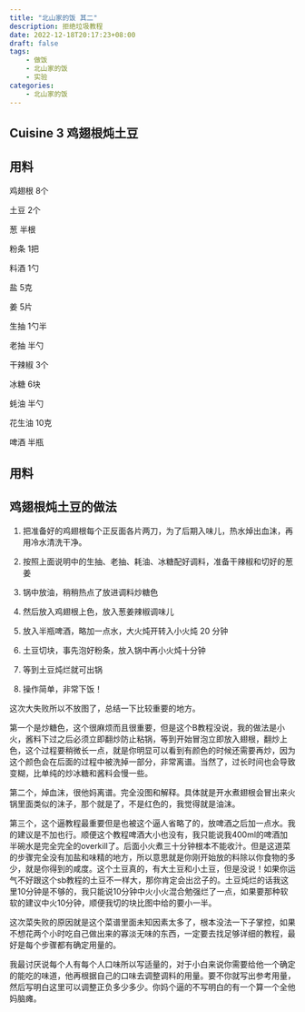 ```yaml
---
title: "北山家的饭 其二"
description: 拒绝垃圾教程
date: 2022-12-18T20:17:23+08:00
draft: false 
tags: 
    - 做饭
    - 北山家的饭
    - 实验
categories: 
    - 北山家的饭
---
```


## Cuisine 3 鸡翅根炖土豆

## 用料  

鸡翅根 8个

土豆 2个

葱 半根

粉条 1把

料酒 1勺

盐 5克

姜 5片

生抽 1勺半

老抽 半勺

干辣椒 3个

冰糖 6块

蚝油 半勺

花生油 10克

啤酒 半瓶


## 用料  

## 鸡翅根炖土豆的做法  

1.  把准备好的鸡翅根每个正反面各片两刀，为了后期入味儿，热水焯出血沫，再用冷水清洗干净。
    
    
2.  按照上面说明中的生抽、老抽、耗油、冰糖配好调料，准备干辣椒和切好的葱姜
    
    
3.  锅中放油，稍稍热点了放进调料炒糖色
    
    
4.  然后放入鸡翅根上色，放入葱姜辣椒调味儿
    
    
5.  放入半瓶啤酒，略加一点水，大火炖开转入小火炖 20 分钟
    
    
6.  土豆切块，事先泡好粉条，放入锅中再小火炖十分钟
    
    
7.  等到土豆炖烂就可出锅
    
    
8.  操作简单，非常下饭！
    
    

这次大失败所以不放图了，总结一下比较重要的地方。

第一个是炒糖色，这个很麻烦而且很重要，但是这个B教程没说，我的做法是小火，酱料下过之后必须立即翻炒防止粘锅，等到开始冒泡立即放入翅根，翻炒上色，这个过程要稍微长一点，就是你明显可以看到有颜色的时候还需要再炒，因为这个颜色会在后面的过程中被洗掉一部分，非常离谱。当然了，过长时间也会导致变糊，比单纯的炒冰糖和酱料会慢一些。

第二个，焯血沫，很他妈离谱。完全没图和解释。具体就是开水煮翅根会冒出来火锅里面类似的沫子，那个就是了，不是红色的，我觉得就是油沫。

第三个，这个逼教程最重要但是也被这个逼人省略了的，放啤酒之后加一点水。我的建议是不加也行。顺便这个教程啤酒大小也没有，我只能说我400ml的啤酒加半碗水是完全完全的overkill了。后面小火煮三十分钟根本不能收汁。但是这道菜的步骤完全没有加盐和味精的地方，所以意思就是你刚开始放的料除以你食物的多少，就是你得到的咸度。这个土豆真的，有大土豆和小土豆，但是没说！如果你运气不好跟这个sb教程的土豆不一样大，那你肯定会出岔子的。土豆炖烂的话我这里10分钟是不够的，我只能说10分钟中火小火混合勉强烂了一点，如果要那种软软的建议中火10分钟，顺便我切的块比图中给的要小一半。

这次菜失败的原因就是这个菜谱里面未知因素太多了，根本没法一下子掌控，如果不想花两个小时吃自己做出来的寡淡无味的东西，一定要去找足够详细的教程，最好是每个步骤都有确定用量的。

我最讨厌说每个人有每个人口味所以写适量的，对于小白来说你需要给他一个确定的能吃的味道，他再根据自己的口味去调整调料的用量。要不你就写出参考用量，然后写明白这里可以调整正负多少多少。你妈个逼的不写明白的有一个算一个全他妈脑瘫。

